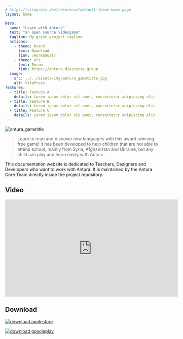```yaml
---
# https://vitepress.dev/reference/default-theme-home-page
layout: home

hero:
  name: "Learn with Antura"
  text: "an open source videogame"
  tagline: My great project tagline
  actions:
    - theme: brand
      text: Download
      link: /en/manual/
    - theme: alt
      text: Forum
      link: https://antura.discourse.group
  image:
    src: ../../assets/img/antura_gametitle.jpg
    alt: VitePress
features:
  - title: Feature A
    details: Lorem ipsum dolor sit amet, consectetur adipiscing elit
  - title: Feature B
    details: Lorem ipsum dolor sit amet, consectetur adipiscing elit
  - title: Feature C
    details: Lorem ipsum dolor sit amet, consectetur adipiscing elit
---
```


![antura_gametitle](../assets/img/antura_gametitle.jpg)

> Learn to read and discover new languages with this award-winning free game!
> It has been developed to help children that are not able to attend school, mainly from Syria, Afghanistan and Ukraine, but any child can play and learn easily with Antura.

This documentation website is dedicated to Teachers, Designers and Developers who want to work with Antura. It is maintained by the Antura Core Team directly inside the project repository.

## Video

<iframe width="560" height="315" src="https://www.youtube-nocookie.com/embed/HDM7a1i_kIw?si=M-E6xnKNRxrh1Wkw" title="YouTube video player" frameborder="0" allow="accelerometer; autoplay; clipboard-write; encrypted-media; gyroscope; picture-in-picture; web-share" referrerpolicy="strict-origin-when-cross-origin" allowfullscreen></iframe>

## Download

[![download applestore](../assets/img/download_appstore.png)](https://apps.apple.com/us/app/antura-and-the-letters/id1210334699)

[![download googleplay](../assets/img/download_googleplay.png)](https://play.google.com/store/apps/details?id=org.eduapp4syria.antura)

